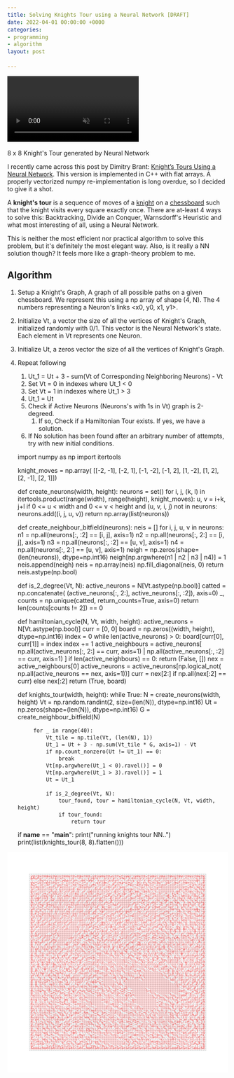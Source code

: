 ```yaml
---
title: Solving Knights Tour using a Neural Network [DRAFT]
date: 2022-04-01 00:00:00 +0000
categories:
- programming
- algorithm
layout: post

---
```

<video loop autoplay muted> <source src="https://avinayak.github.io/uploads/tour_2.mp4" type="video/webm" /> </video>

<cap>8 x 8 Knight's Tour generated by Neural Network</cap>

I recently came across this post by Dimitry Brant: [Knight’s Tours Using a Neural Network](https://dmitrybrant.com/knights-tour). This version is implemented in C++ with flat arrays. A properly vectorized numpy re-implementation is long overdue, so I decided to give it a shot.

A **knight's tour** is a sequence of moves of a [knight](https://en.wikipedia.org/wiki/Knight_(chess) "Knight (chess)") on a [chessboard](https://en.wikipedia.org/wiki/Chessboard "Chessboard") such that the knight visits every square exactly once. There are at-least 4 ways to solve this: Backtracking, Divide an Conquer, Warnsdorff's Heuristic and what most interesting of all, using a Neural Network.

This is neither the most efficient nor practical algorithm to solve this problem, but it's definitely the most elegant way. Also, is it really a NN solution though? It feels more like a graph-theory problem to me.

## Algorithm

1. Setup a Knight's Graph, A graph of all possible paths on a given chessboard. We represent this using a np array of shape (4, N). The 4 numbers representing a Neuron's links <x0, y0, x1, y1>.
2. Initialize Vt, a vector the size of all the vertices of Knight's Graph, initialized randomly with 0/1. This vector is the Neural Network's state. Each element in Vt represents one Neuron.
3. Initialize Ut, a zeros vector the size of all the vertices of Knight's Graph.
4. Repeat following
   1. Ut_1 = Ut + 3 - sum(Vt of Corresponding Neighboring Neurons) - Vt
   2. Set Vt = 0 in indexes where Ut_1 < 0
   3. Set Vt = 1 in indexes where Ut_1 > 3
   4. Ut_1 = Ut
   5. Check if Active Neurons (Neurons's with 1s in Vt) graph is 2-degreed.
      1. If so, Check if a Hamiltonian Tour exists. If yes, we have a solution.
   6. If No solution has been found after an arbitrary number of attempts, try with new initial conditions.

    import numpy as np
    import itertools
    
    knight_moves = np.array(
        [[-2, -1], [-2, 1], [-1, -2], [-1, 2], [1, -2], [1, 2], [2, -1], [2, 1]])
    
    
    def create_neurons(width, height):
        neurons = set()
        for i, j, (k, l) in itertools.product(range(width), range(height), knight_moves):
            u, v = i+k, j+l
            if 0 <= u < width and 0 <= v < height and (u, v, i, j) not in neurons:
                neurons.add((i, j, u, v))
        return np.array(list(neurons))
    
    
    def create_neighbour_bitfield(neurons):
        neis = []
        for i, j, u, v in neurons:
            n1 = np.all(neurons[:, :2] == [i, j], axis=1)
            n2 = np.all(neurons[:, 2:] == [i, j], axis=1)
            n3 = np.all(neurons[:, :2] == [u, v], axis=1)
            n4 = np.all(neurons[:, 2:] == [u, v], axis=1)
            neigh = np.zeros(shape=(len(neurons)), dtype=np.int16)
            neigh[np.argwhere(n1 | n2 | n3 | n4)] = 1
            neis.append(neigh)
        neis = np.array(neis)
        np.fill_diagonal(neis, 0)
        return neis.astype(np.bool)
    
    
    def is_2_degree(Vt, N):
        active_neurons = N[Vt.astype(np.bool)]
        catted = np.concatenate(
            (active_neurons[:, 2:], active_neurons[:, :2]), axis=0)
        _, counts = np.unique(catted, return_counts=True, axis=0)
        return len(counts[counts != 2]) == 0
    
    
    def hamiltonian_cycle(N, Vt, width, height):
        active_neurons = N[Vt.astype(np.bool)]
        curr = [0, 0]
        board = np.zeros((width, height), dtype=np.int16)
        index = 0
        while len(active_neurons) > 0:
            board[curr[0], curr[1]] = index
            index += 1
            active_neighbours = active_neurons[
                np.all(active_neurons[:, 2:] == curr, axis=1) |
                np.all(active_neurons[:, :2] == curr, axis=1)
            ]
            if len(active_neighbours) == 0:
                return (False, [])
            nex = active_neighbours[0]
            active_neurons = active_neurons[np.logical_not(
                np.all(active_neurons == nex, axis=1))]
            curr = nex[2:] if np.all(nex[:2] == curr) else nex[:2]
        return (True, board)
    
    
    def knights_tour(width, height):
        while True:
            N = create_neurons(width, height)
            Vt = np.random.randint(2, size=(len(N)), dtype=np.int16)
            Ut = np.zeros(shape=(len(N)), dtype=np.int16)
            G = create_neighbour_bitfield(N)
    
            for _ in range(40):
                Vt_tile = np.tile(Vt, (len(N), 1))
                Ut_1 = Ut + 3 - np.sum(Vt_tile * G, axis=1) - Vt
                if np.count_nonzero(Ut != Ut_1) == 0:
                    break
                Vt[np.argwhere(Ut_1 < 0).ravel()] = 0
                Vt[np.argwhere(Ut_1 > 3).ravel()] = 1
                Ut = Ut_1
    
                if is_2_degree(Vt, N):
                    tour_found, tour = hamiltonian_cycle(N, Vt, width, height)
                    if tour_found:
                        return tour
    
    
    if __name__ == "__main__":
        print("running knights tour NN..")
        print(list(knights_tour(8, 8).flatten()))
    

![](/uploads/80.png)